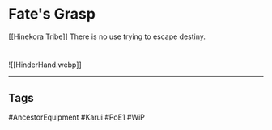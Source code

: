 # Fate's Grasp
[[Hinekora Tribe]]
There is no use trying to escape destiny.

#
![[HinderHand.webp]]

---
## Tags
#AncestorEquipment
#Karui
#PoE1 
#WiP 
